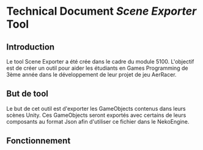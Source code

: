 # Technical Document *Scene Exporter* Tool

## Introduction
Le tool Scene Exporter a été crée dans le cadre du module 5100. L'objectif est de créer un outil pour aider les étudiants en Games Programming de 3ème année dans le développement de leur projet de jeu AerRacer.

## But de tool
Le but de cet outil est d'exporter les GameObjects contenus dans leurs scènes Unity. Ces GameObjects seront exportés avec certains de leurs composants au format Json afin d'utiliser ce fichier dans le NekoEngine.

## Fonctionnement

